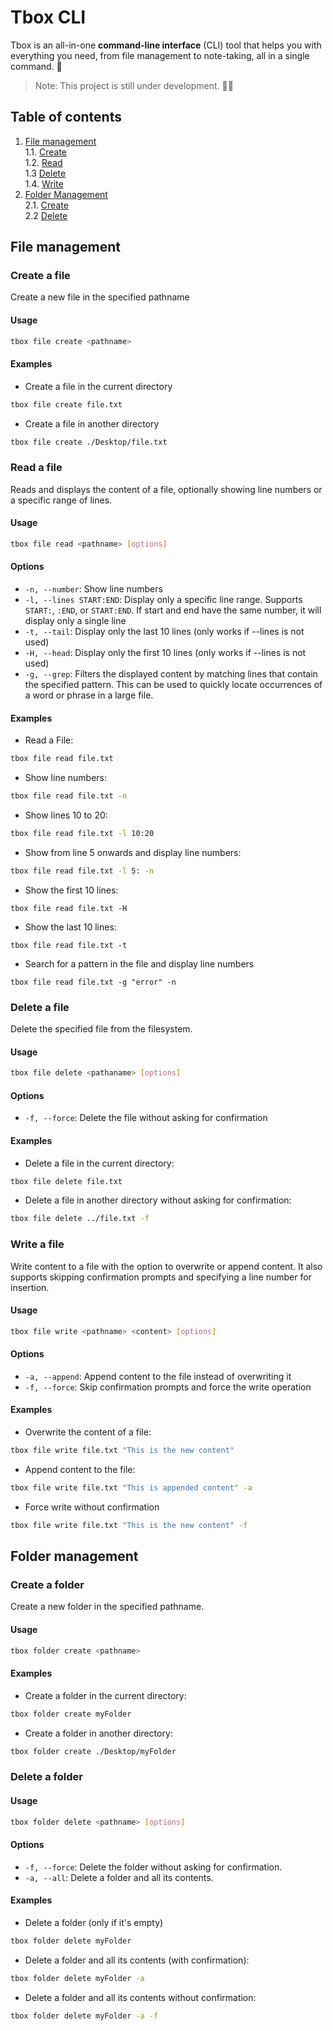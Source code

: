 # Tbox CLI
Tbox is an all-in-one **command-line interface** (CLI) tool that helps you with everything you need, from file management to note-taking, all in a single command. 🚀

> Note: This project is still under development. 👨‍💻

## Table of contents

1. [File management](#file-management)  
    1.1. [Create](#create-a-file)  
    1.2. [Read](#read-a-file)  
    1.3  [Delete](#delete-a-file)  
    1.4. [Write](#write-a-file)
2. [Folder Management](#folder-management)  
    2.1. [Create](#create-a-folder)  
    2.2 [Delete](#delete-a-folder)  

## File management

### Create a file
Create a new file in the specified pathname

#### Usage
```sh
tbox file create <pathname>
```
#### Examples
- Create a file in the current directory
```sh
tbox file create file.txt
```
- Create a file in another directory
```sh
tbox file create ./Desktop/file.txt
```

### Read a file
Reads and displays the content of a file, optionally showing line numbers or a specific range of lines.

#### Usage
```sh
tbox file read <pathname> [options]
```

#### Options
- `-n, --number`: Show line numbers
- `-l, --lines START:END`: Display only a specific line range. Supports `START:`, `:END`, or `START:END`. If start and end have the same number, it will display only a single line
- `-t, --tail`: Display only the last 10 lines  (only works if --lines is not used)
- `-H, --head`: Display only the first 10 lines  (only works if --lines is not used)
- `-g, --grep`: Filters the displayed content by matching lines that contain the specified pattern. This can be used to quickly locate occurrences of a word or phrase in a large file.

#### Examples
- Read a File:
```sh
tbox file read file.txt
```
- Show line numbers:
```sh
tbox file read file.txt -n
```
- Show lines 10 to 20:
```sh
tbox file read file.txt -l 10:20
```
- Show from line 5 onwards and display line numbers:
```sh
tbox file read file.txt -l 5: -n
```
- Show the first 10 lines:
```
tbox file read file.txt -H
```
- Show the last 10 lines:
```
tbox file read file.txt -t
```
- Search for a pattern in the file and display line numbers
```
tbox file read file.txt -g "error" -n
```

### Delete a file
Delete the specified file from the filesystem.

#### Usage
```sh
tbox file delete <pathaname> [options]
```

#### Options
- `-f, --force`: Delete the file without asking for confirmation

#### Examples
- Delete a file in the current directory:
```sh
tbox file delete file.txt
```
- Delete a file in another directory without asking for confirmation:
```sh
tbox file delete ../file.txt -f
```

### Write a file
Write content to a file with the option to overwrite or append content. It also supports skipping confirmation prompts and specifying a line number for insertion.

#### Usage
```sh
tbox file write <pathname> <content> [options]
```

#### Options
- `-a, --append`: Append content to the file instead of overwriting it
- `-f, --force`: Skip confirmation prompts and force the write operation

#### Examples
- Overwrite the content of a file:
```sh
tbox file write file.txt "This is the new content"
```
- Append content to the file:
```sh
tbox file write file.txt "This is appended content" -a
```
- Force write without confirmation
```sh
tbox file write file.txt "This is the new content" -f
```

## Folder management

### Create a folder
Create a new folder in the specified pathname.

#### Usage
```sh
tbox folder create <pathname>
```

#### Examples
- Create a folder in the current directory:
```sh
tbox folder create myFolder
```
- Create a folder in another directory:
```sh
tbox folder create ./Desktop/myFolder
```

### Delete a folder

#### Usage
```sh
tbox folder delete <pathname> [options]
```

#### Options
- `-f, --force`: Delete the folder without asking for confirmation.
- `-a, --all`: Delete a folder and all its contents.


#### Examples
- Delete a folder (only if it's empty)
```sh
tbox folder delete myFolder
```
- Delete a folder and all its contents (with confirmation):
```sh
tbox folder delete myFolder -a
```
- Delete a folder and all its contents without confirmation:
```sh
tbox folder delete myFolder -a -f
```